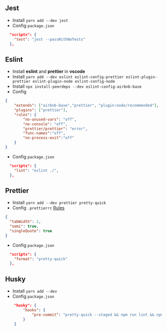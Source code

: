## Jest
- Install `yarn add --dev jest`
- Config `package.json`
```json
  "scripts": {
    "test": "jest --passWithNoTests"
  },
```


## Eslint
- Install **eslint** and **prettier** in **vscode**
- Install `yarn add --dev eslint eslint-config-prettier eslint-plugin-prettier eslint-plugin-node eslint-config-node`
- Install `npx install-peerdeps --dev eslint-config-airbnb-base`
- Config
```json
{
    "extends": ["airbnb-base","prettier", "plugin:node/recommended"],
    "plugins": ["prettier"],
    "rules": {
        "no-unused-vars": "off",
        "no-console": "off",
        "prettier/prettier": "error",
        "func-names":"off",
        "no-process-exit":"off"
    }
}
```
- Config `package.json`
```json
  "scripts": {
    "lint": "eslint ./",
  },
```
## Prettier
- Install `yarn add --dev prettier pretty-quick`
- Config `.prettierrc` [Rules](https://prettier.io/docs/en/options.html)
```json
{
  "tabWidth": 2,
  "semi": true,
  "singleQuote": true
}
```
- Config `package.json`
```json
  "scripts": {
    "format": "pretty-quick"
  },
```

## Husky
- Install `yarn add --dev`
- Config `package.json`
```json
	"husky": {
		"hooks": {
			"pre-commit": "pretty-quick --staged && npm run lint && npm run test"
		}
	}
```
